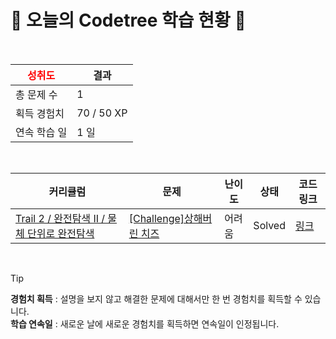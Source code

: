 # 🌲 오늘의 Codetree 학습 현황 🌲

<br />

| <span style="color:red;display:block;text-align:center;"> **성취도**</span> | 결과 |
|---|---|
| 총 문제 수 | 1 |
| 획득 경험치 | 70 / 50 XP |
| 연속 학습 일 | 1 일 |

<br />

|커리큘럼|문제|난이도|상태|코드 링크|
|---|---|---|---|---|
|[Trail 2 / 완전탐색 II / 물체 단위로 완전탐색](https://https://en.codetree.ai/trail-info/novice-mid/)|[[Challenge]상해버린 치즈](https://https://en.codetree.ai/trails/complete/curated-cards/challenge-rotten-cheese/)|어려움|Solved|[링크](https://github.com/dlacksdn/codetree-TILs/blob/main/250110/%EC%83%81%ED%95%B4%EB%B2%84%EB%A6%B0%20%EC%B9%98%EC%A6%88/rotten-cheese.cpp)|


<br />

> [!TIP]
> **경험치 획득** : 설명을 보지 않고 해결한 문제에 대해서만 한 번 경험치를 획득할 수 있습니다.  
> **학습 연속일** : 새로운 날에 새로운 경험치를 획득하면 연속일이 인정됩니다.

